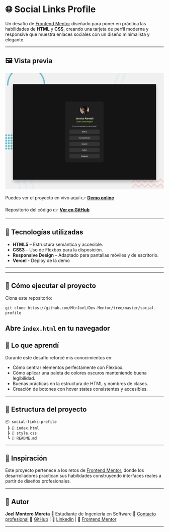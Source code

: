 # 🌐 Social Links Profile

Un desafío de [Frontend Mentor](https://www.frontendmentor.io) diseñado para poner en práctica las habilidades de **HTML** y **CSS**, creando una tarjeta de perfil moderna y responsive que muestra enlaces sociales con un diseño minimalista y elegante.

---

## 🖼️ Vista previa

![Vista previa del proyecto](./preview.jpg)

Puedes ver el proyecto en vivo aquí 👉 [**Demo online**](#)

Repositorio del código 👉 [**Ver en GitHub**](https://github.com/MtrJoel/Dev-Mentor/tree/master/social-profile/)

---

## 🚀 Tecnologías utilizadas

* **HTML5** – Estructura semántica y accesible.
* **CSS3** – Uso de Flexbox para la disposición.
* **Responsive Design** – Adaptado para pantallas móviles y de escritorio.
* **Vercel** - Deploy de la demo

---

---
## 🚀 Cómo ejecutar el proyecto

Clona este repositorio:

```
git clone https://github.com/MtrJoel/Dev-Mentor/tree/master/social-profile
```

Abre `index.html` en tu navegador
---

## 🧠 Lo que aprendí

Durante este desafío reforcé mis conocimientos en:

* Cómo centrar elementos perfectamente con Flexbox.
* Cómo aplicar una paleta de colores oscuros manteniendo buena legibilidad.
* Buenas prácticas en la estructura de HTML y nombres de clases.
* Creación de botones con hover states consistentes y accesibles.

---

## 🧩 Estructura del proyecto

```
📦 social-links-profile
 ┣ 📜 index.html
 ┣ 📜 style.css
 ┗ 📜 README.md
```

---

## 🖤 Inspiración

Este proyecto pertenece a los retos de [Frontend Mentor](https://www.frontendmentor.io), donde los desarrolladores practican sus habilidades construyendo interfaces reales a partir de diseños profesionales.

---

## 👤 Autor

**Joel Montero Moreta**
💼 Estudiante de Ingeniería en Software
📧 [Contacto profesional](mailto:monterojoel135@mail.com)
🐙 [GitHub](https://github.com/MtrJoel) | 💼 [LinkedIn](https://www.linkedin.com/in/joel-montero-166488226/) | 🧩 [Frontend Mentor](https://www.frontendmentor.io/profile/MtrJoel)

---

